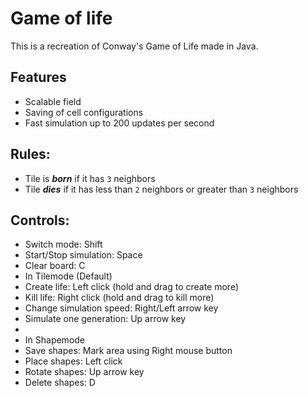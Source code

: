  # Game of life
 This is a recreation of Conway's Game of Life made in Java.

 ## Features
 * Scalable field
 * Saving of cell configurations
 * Fast simulation up to 200 updates per second

## Rules:
* Tile is _**born**_ if it has ```3``` neighbors
* Tile _**dies**_ if it has less than ```2``` neighbors or greater than ```3``` neighbors

## Controls:
* Switch mode:               Shift
* Start/Stop simulation:     Space
* Clear board:               C
* In Tilemode (Default)
* Create life:               Left click  (hold and drag to create more)
* Kill life:                 Right click (hold and drag to kill more)
* Change simulation speed:   Right/Left arrow key
* Simulate one generation:   Up arrow key
*
* In Shapemode
* Save shapes:               Mark area using Right mouse button
* Place shapes:              Left click
* Rotate shapes:             Up arrow key
* Delete shapes:             D
